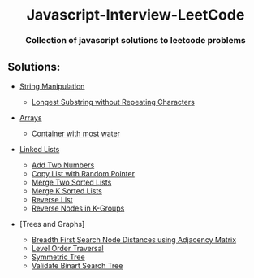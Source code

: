 <h1 align="center"> Javascript-Interview-LeetCode </h1>
<h3 align="center">Collection of javascript solutions to leetcode problems</h3>

## Solutions:


- [String Manipulation](https://github.com/sbrshkappa/Javascript-Interview-LeetCode/tree/master/Strings)
    - [Longest Substring without Repeating Characters](https://github.com/sbrshkappa/Javascript-Interview-LeetCode/tree/master/Strings/LongestSubstringWithoutRepeatingCharacters)
    
- [Arrays](https://github.com/sbrshkappa/Javascript-Interview-LeetCode/tree/master/Arrays)
    - [Container with most water](https://github.com/sbrshkappa/Javascript-Interview-LeetCode/tree/master/Arrays/ContainerWithMostWater)

- [Linked Lists](https://github.com/sbrshkappa/Javascript-Interview-LeetCode/tree/master/LinkedLists)
    - [Add Two Numbers](https://github.com/sbrshkappa/Javascript-Interview-LeetCode/blob/master/LinkedLists/AddTwoNumbers)
    - [Copy List with Random Pointer](https://github.com/sbrshkappa/Javascript-Interview-LeetCode/tree/master/LinkedLists/CopyListWithRandomPointer)
    - [Merge Two Sorted Lists](https://github.com/sbrshkappa/Javascript-Interview-LeetCode/tree/master/LinkedLists/MergeTwoSortedLists)
    - [Merge K Sorted Lists](https://github.com/sbrshkappa/Javascript-Interview-LeetCode/tree/master/LinkedLists/MergeKSortedLists)
    - [Reverse List](https://github.com/sbrshkappa/Javascript-Interview-LeetCode/tree/master/LinkedLists/ReverseList)
    - [Reverse Nodes in K-Groups](https://github.com/sbrshkappa/Javascript-Interview-LeetCode/tree/master/LinkedLists/ReverseNodesink-Group)

- [Trees and Graphs]
    - [Breadth First Search Node Distances using Adjacency Matrix](https://github.com/sbrshkappa/Javascript-Interview-LeetCode/tree/master/Trees%20and%20Graphs/BreadthFirstSearchDistances-AM)
    - [Level Order Traversal](https://github.com/sbrshkappa/Javascript-Interview-LeetCode/tree/master/Trees%20and%20Graphs/Level%20Order%20Traversal)
    - [Symmetric Tree](https://github.com/sbrshkappa/Javascript-Interview-LeetCode/tree/master/Trees%20and%20Graphs/Symmetric%20Tree)
    - [Validate Binart Search Tree](https://github.com/sbrshkappa/Javascript-Interview-LeetCode/tree/master/Trees%20and%20Graphs/ValidateBinarySearchTree)
